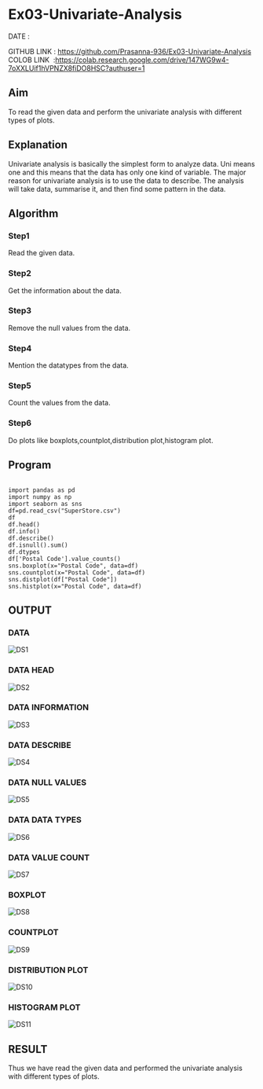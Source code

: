 # Ex03-Univariate-Analysis
DATE :

GITHUB LINK  : https://github.com/Prasanna-936/Ex03-Univariate-Analysis
COLOB LINK  :https://colab.research.google.com/drive/147WG9w4-7oXXLUif1hVPNZX8fiDO8HSC?authuser=1

## Aim

To read the given data and perform the univariate analysis with different types of plots.

## Explanation

Univariate analysis is basically the simplest form to analyze data. Uni means one and this means that the data has only one kind of variable. The major reason for univariate analysis is to use the data to describe. The analysis will take data, summarise it, and then find some pattern in the data.

## Algorithm

### Step1
Read the given data.

### Step2
Get the information about the data.

### Step3
Remove the null values from the data.

### Step4
Mention the datatypes from the data.

### Step5
Count the values from the data.

### Step6
Do plots like boxplots,countplot,distribution plot,histogram plot.

## Program
```

import pandas as pd
import numpy as np
import seaborn as sns
df=pd.read_csv("SuperStore.csv")
df
df.head()
df.info()
df.describe()
df.isnull().sum()
df.dtypes
df['Postal Code'].value_counts()
sns.boxplot(x="Postal Code", data=df)
sns.countplot(x="Postal Code", data=df)
sns.distplot(df["Postal Code"])
sns.histplot(x="Postal Code", data=df)
```
## OUTPUT

### DATA
![DS1](https://user-images.githubusercontent.com/93427345/191898791-4de0a8c9-8581-41ea-8d84-b5ec9c6743c7.PNG)

### DATA HEAD
![DS2](https://user-images.githubusercontent.com/93427345/191898834-8d3130d9-0b40-4365-a3ea-74e3d28431d2.PNG)

### DATA INFORMATION
![DS3](https://user-images.githubusercontent.com/93427345/191898931-2e68fa8f-cf9d-43bc-a312-daf160e07afc.PNG)

### DATA DESCRIBE
![DS4](https://user-images.githubusercontent.com/93427345/191899037-e94c8007-a87b-4ead-b12d-71bd330a2a8c.PNG)

### DATA NULL VALUES
![DS5](https://user-images.githubusercontent.com/93427345/191899055-86795845-012e-4143-b9c9-8713c4a43ff4.PNG)

### DATA DATA TYPES
![DS6](https://user-images.githubusercontent.com/93427345/191899082-b33f146f-342f-4f3a-91eb-a75f3df20ffc.PNG)

### DATA VALUE COUNT
![DS7](https://user-images.githubusercontent.com/93427345/191899148-cd36cef2-1862-47bc-b22d-5b103fceb4cb.PNG)

### BOXPLOT
![DS8](https://user-images.githubusercontent.com/93427345/191899185-be661814-d402-4245-ba45-cbe649579323.PNG)

### COUNTPLOT
![DS9](https://user-images.githubusercontent.com/93427345/191899219-e401211a-2cfc-4307-94c8-80141da63e6c.PNG)

### DISTRIBUTION PLOT
![DS10](https://user-images.githubusercontent.com/93427345/191899278-36e61237-4504-4203-b341-bb5da1c7a3e8.PNG)

### HISTOGRAM PLOT
![DS11](https://user-images.githubusercontent.com/93427345/191899301-c3316b5a-2418-44e3-8422-c2e772aca695.PNG)

## RESULT
Thus we have read the given data and performed the univariate analysis with different types of plots.
